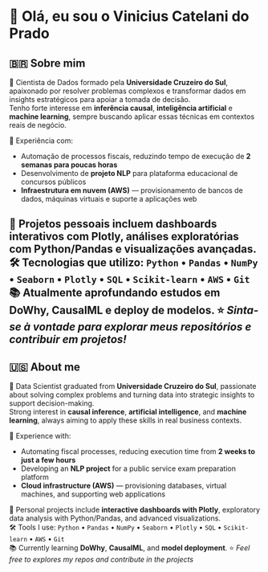 # 👋 Olá, eu sou o Vinicius Catelani do Prado

## 🇧🇷 Sobre mim
🎯 Cientista de Dados formado pela **Universidade Cruzeiro do Sul**, apaixonado por resolver problemas complexos e transformar dados em insights estratégicos para apoiar a tomada de decisão.  
Tenho forte interesse em **inferência causal**, **inteligência artificial** e **machine learning**, sempre buscando aplicar essas técnicas em contextos reais de negócio.  

💼 Experiência com:
- Automação de processos fiscais, reduzindo tempo de execução de **2 semanas para poucas horas**  
- Desenvolvimento de **projeto NLP** para plataforma educacional de concursos públicos  
- **Infraestrutura em nuvem (AWS)** — provisionamento de bancos de dados, máquinas virtuais e suporte a aplicações web  

🚀 Projetos pessoais incluem **dashboards interativos com Plotly**, análises exploratórias com Python/Pandas e visualizações avançadas.  
🛠️ Tecnologias que utilizo:
`Python` • `Pandas` • `NumPy` • `Seaborn` • `Plotly` • `SQL` • `Scikit-learn` • `AWS` • `Git`  
📚 Atualmente aprofundando estudos em **DoWhy**, **CausalML** e **deploy de modelos**.
⭐ *Sinta-se à vontade para explorar meus repositórios e contribuir em projetos!*
---

## 🇺🇸 About me
🎯 Data Scientist graduated from **Universidade Cruzeiro do Sul**, passionate about solving complex problems and turning data into strategic insights to support decision-making.  
Strong interest in **causal inference**, **artificial intelligence**, and **machine learning**, always aiming to apply these skills in real business contexts.  

💼 Experience with:
- Automating fiscal processes, reducing execution time from **2 weeks to just a few hours**  
- Developing an **NLP project** for a public service exam preparation platform  
- **Cloud infrastructure (AWS)** — provisioning databases, virtual machines, and supporting web applications  

🚀 Personal projects include **interactive dashboards with Plotly**, exploratory data analysis with Python/Pandas, and advanced visualizations.  
🛠️ Tools I use:
`Python` • `Pandas` • `NumPy` • `Seaborn` • `Plotly` • `SQL` • `Scikit-learn` • `AWS` • `Git`  
📚 Currently learning **DoWhy**, **CausalML**, and **model deployment**.
⭐ *Feel free to explores my repos and contribute in the projects*
